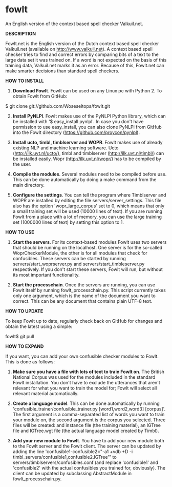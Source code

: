 fowlt
=====

An English version of the context based spell checker Valkuil.net.

**DESCRIPTION**

Fowlt.net is the English version of the Dutch context based spell checker Valkuil.net (available on http://www.valkuil.net). A context based spell checker tries to find and correct errors by comparing bits of a text to the large data set it was trained on. If a word is not expected on the basis of this training data, Valkuil.net marks it as an error. Because of this, Fowlt.net can make smarter decisions than standard spell checkers.

**HOW TO INSTALL**

1. __Download Fowlt__.
Fowlt can be used on any Linux pc with Python 2. To obtain Fowlt from GitHub:

  $ git clone git://github.com/Woseseltops/fowlt.git

2. __Install PyNLPl__.
Fowlt makes use of the PyNLPl Python library, which can be installed with '$ easy_install pynlpl'. In case you don't have permission to use easy_install, you can also clone PyNLPl from GitHub into the Fowlt directory (https://github.com/proycon/pynlpl).

3. __Install ucto, timbl, timblserver and WOPR__.
Fowlt makes use of already existing NLP and machine learning software. Ucto (http://ilk.uvt.nl/ucto/), timbl and timblserver (http://ilk.uvt.nl/timbl/) can be installed easily. Wopr (http://ilk.uvt.nl/wopr/) has to be compiled by the user.

4. __Compile the modules__.
Several modules need to be compiled before use. This can be done automatically by doing a make command from the main directory.

5. __Configure the settings__.
You can tell the program where Timblserver and WOPR are installed by editing the file servers/server_settings. This file also has the option 'wopr_large_corpus' set to 0, which means that only a small training set will be used (10000 lines of text). If you are running Fowlt from a place with a lot of memory, you can use the large training set (1000000 lines of text) by setting this option to 1.

**HOW TO USE**

1. __Start the servers__.
For its context-based modules Fowlt uses two servers that should be running on the localhost. One server is for the so-called WoprCheckerModule, the other is for all modules that check for confusibles. These servers can be started by running servers/start_woprserver.py and servers/start_timbleserver.py respectively. If you don't start these servers, Fowlt will run, but without its most important functionality.

2. __Start the processchain__.
Once the servers are running, you can use Fowlt itself by running fowlt_processchain.py. This script currently takes only one argument, which is the name of the document you want to correct. This can be any document that contains plain UTF-8 text.

**HOW TO UPDATE**

To keep Fowlt up to date, regularly check back on GitHub for changes and obtain the latest using a simple:

  fowlt$ git pull

**HOW TO EXPAND**

If you want, you can add your own confusible checker modules to Fowlt. This is done as follows:

1. __Make sure you have a file with lots of text to train Fowlt on__.
The British National Corpus was used for the modules included in the standard Fowlt installation. You don't have to exclude the utterances that aren't relevant for what you want to train the model for; Fowlt will select all relevant material automatically.

2. __Create a language model__.
This can be done automatically by running 'confusible_trainer/confusible_trainer.py [word1,word2,word3] [corpus]'. The first argument is a comma-separated list of words you want to train your module on, the second argument is the corpus you selected. Three files will be created: and instance file (the training material), an IGTree file and IGTree.wgt file (the actual language model created by Timbl).

3. __Add your new module to Fowlt__.
You have to add your new module both to the Fowlt server and the Fowlt client. The server can be updated by adding the line 'confusible1-confusible2="-a1 +vdb +D -i timbl_servers/confusible1,confusible2.IGTree"' to servers/timblservers/confusibles.conf (and replace 'confusible1' and 'confusible2' with the actual confusibles you trained for, obviously). The client can be updated by subclassing AbstractModule in fowlt_processchain.py.
